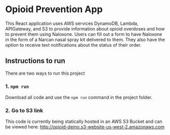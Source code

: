 # Opioid Prevention App
This React application uses AWS services DynamoDB, Lambda, APIGateway, and S3 to provide information about opioid overdoses and how to prevent them using Naloxone. Users can fill out a form to have Naloxone in the form of a Narcan nasal spray kit delivered to them. They also have the option to receive text notifications about the status of their order. 

## Instructions to run
There are two ways to run this project
### 1. `npm run` 
Download all code and use the `npm run` command in the project folder. 
### 2. Go to S3 link
This code is currently being statically hosted in an AWS S3 Bucket and can be viewed here: http://opioid-demo.s3-website-us-west-2.amazonaws.com
